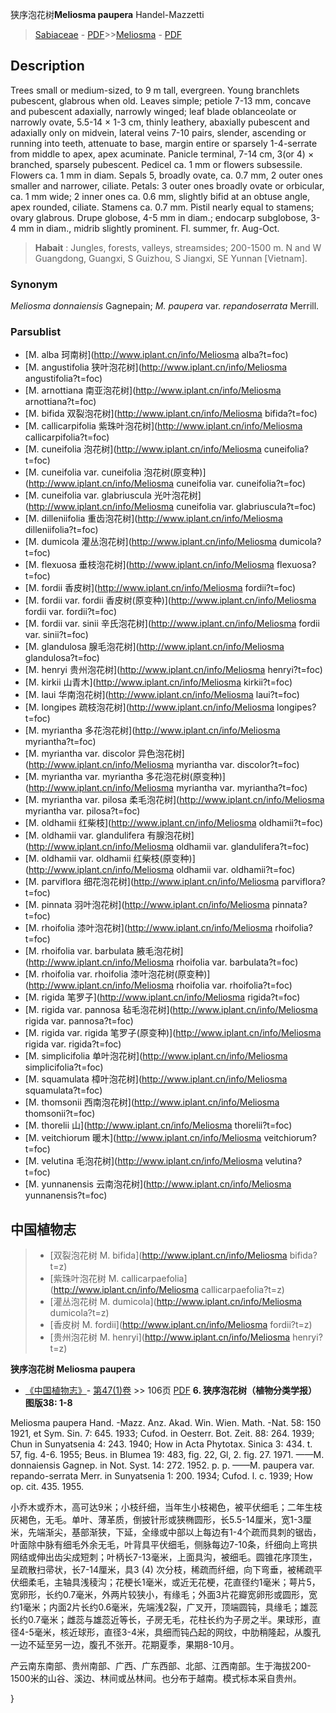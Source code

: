 狭序泡花树**Meliosma paupera** Handel-Mazzetti

> [Sabiaceae](http://www.iplant.cn/info/Sabiaceae?t=foc) - [PDF](http://www.iplant.cn/foc/pdf/Sabiaceae.pdf)>>[Meliosma](http://www.iplant.cn/info/Meliosma?t=foc) - [PDF](http://www.iplant.cn/foc/pdf/Meliosma.pdf)
## Description

Trees small or medium-sized, to 9 m tall, evergreen. Young branchlets pubescent, glabrous when old. Leaves simple; petiole 7-13 mm, concave and pubescent adaxially, narrowly winged; leaf blade oblanceolate or narrowly ovate, 5.5-14 × 1-3 cm, thinly leathery, abaxially pubescent and adaxially only on midvein, lateral veins 7-10 pairs, slender, ascending or running into teeth, attenuate to base, margin entire or sparsely 1-4-serrate from middle to apex, apex acuminate. Panicle terminal, 7-14 cm, 3(or 4) × branched, sparsely pubescent. Pedicel ca. 1 mm or flowers subsessile. Flowers ca. 1 mm in diam. Sepals 5, broadly ovate, ca. 0.7 mm, 2 outer ones smaller and narrower, ciliate. Petals: 3 outer ones broadly ovate or orbicular, ca. 1 mm wide; 2 inner ones ca. 0.6 mm, slightly bifid at an obtuse angle, apex rounded, ciliate. Stamens ca. 0.7 mm. Pistil nearly equal to stamens; ovary glabrous. Drupe globose, 4-5 mm in diam.; endocarp subglobose, 3-4 mm in diam., midrib slightly prominent. Fl. summer, fr. Aug-Oct.


> **Habait** : 
> Jungles, forests, valleys, streamsides; 200-1500 m. N and W Guangdong, Guangxi, S Guizhou, S Jiangxi, SE Yunnan [Vietnam].

### Synonym
*Meliosma donnaiensis* Gagnepain; *M. paupera* var. *repandoserrata* Merrill.


### Parsublist

* [M.  alba  珂南树](http://www.iplant.cn/info/Meliosma alba?t=foc)
* [M.  angustifolia  狭叶泡花树](http://www.iplant.cn/info/Meliosma angustifolia?t=foc)
* [M.  arnottiana  南亚泡花树](http://www.iplant.cn/info/Meliosma arnottiana?t=foc)
* [M.  bifida  双裂泡花树](http://www.iplant.cn/info/Meliosma bifida?t=foc)
* [M.  callicarpifolia  紫珠叶泡花树](http://www.iplant.cn/info/Meliosma callicarpifolia?t=foc)
* [M.  cuneifolia  泡花树](http://www.iplant.cn/info/Meliosma cuneifolia?t=foc)
* [M.  cuneifolia var. cuneifolia  泡花树(原变种)](http://www.iplant.cn/info/Meliosma cuneifolia var. cuneifolia?t=foc)
* [M.  cuneifolia var. glabriuscula  光叶泡花树](http://www.iplant.cn/info/Meliosma cuneifolia var. glabriuscula?t=foc)
* [M.  dilleniifolia  重齿泡花树](http://www.iplant.cn/info/Meliosma dilleniifolia?t=foc)
* [M.  dumicola  灌丛泡花树](http://www.iplant.cn/info/Meliosma dumicola?t=foc)
* [M.  flexuosa  垂枝泡花树](http://www.iplant.cn/info/Meliosma flexuosa?t=foc)
* [M.  fordii  香皮树](http://www.iplant.cn/info/Meliosma fordii?t=foc)
* [M.  fordii var. fordii  香皮树(原变种)](http://www.iplant.cn/info/Meliosma fordii var. fordii?t=foc)
* [M.  fordii var. sinii  辛氏泡花树](http://www.iplant.cn/info/Meliosma fordii var. sinii?t=foc)
* [M.  glandulosa  腺毛泡花树](http://www.iplant.cn/info/Meliosma glandulosa?t=foc)
* [M.  henryi  贵州泡花树](http://www.iplant.cn/info/Meliosma henryi?t=foc)
* [M.  kirkii  山青木](http://www.iplant.cn/info/Meliosma kirkii?t=foc)
* [M.  laui  华南泡花树](http://www.iplant.cn/info/Meliosma laui?t=foc)
* [M.  longipes  疏枝泡花树](http://www.iplant.cn/info/Meliosma longipes?t=foc)
* [M.  myriantha  多花泡花树](http://www.iplant.cn/info/Meliosma myriantha?t=foc)
* [M.  myriantha var. discolor  异色泡花树](http://www.iplant.cn/info/Meliosma myriantha var. discolor?t=foc)
* [M.  myriantha var. myriantha  多花泡花树(原变种)](http://www.iplant.cn/info/Meliosma myriantha var. myriantha?t=foc)
* [M.  myriantha var. pilosa  柔毛泡花树](http://www.iplant.cn/info/Meliosma myriantha var. pilosa?t=foc)
* [M.  oldhamii  红柴枝](http://www.iplant.cn/info/Meliosma oldhamii?t=foc)
* [M.  oldhamii var. glandulifera  有腺泡花树](http://www.iplant.cn/info/Meliosma oldhamii var. glandulifera?t=foc)
* [M.  oldhamii var. oldhamii  红柴枝(原变种)](http://www.iplant.cn/info/Meliosma oldhamii var. oldhamii?t=foc)
* [M.  parviflora  细花泡花树](http://www.iplant.cn/info/Meliosma parviflora?t=foc)
* [M.  pinnata  羽叶泡花树](http://www.iplant.cn/info/Meliosma pinnata?t=foc)
* [M.  rhoifolia  漆叶泡花树](http://www.iplant.cn/info/Meliosma rhoifolia?t=foc)
* [M.  rhoifolia var. barbulata  腋毛泡花树](http://www.iplant.cn/info/Meliosma rhoifolia var. barbulata?t=foc)
* [M.  rhoifolia var. rhoifolia  漆叶泡花树(原变种)](http://www.iplant.cn/info/Meliosma rhoifolia var. rhoifolia?t=foc)
* [M.  rigida  笔罗子](http://www.iplant.cn/info/Meliosma rigida?t=foc)
* [M.  rigida var. pannosa  毡毛泡花树](http://www.iplant.cn/info/Meliosma rigida var. pannosa?t=foc)
* [M.  rigida var. rigida  笔罗子(原变种)](http://www.iplant.cn/info/Meliosma rigida var. rigida?t=foc)
* [M.  simplicifolia  单叶泡花树](http://www.iplant.cn/info/Meliosma simplicifolia?t=foc)
* [M.  squamulata  樟叶泡花树](http://www.iplant.cn/info/Meliosma squamulata?t=foc)
* [M.  thomsonii  西南泡花树](http://www.iplant.cn/info/Meliosma thomsonii?t=foc)
* [M.  thorelii  山](http://www.iplant.cn/info/Meliosma thorelii?t=foc)
* [M.  veitchiorum  暖木](http://www.iplant.cn/info/Meliosma veitchiorum?t=foc)
* [M.  velutina  毛泡花树](http://www.iplant.cn/info/Meliosma velutina?t=foc)
* [M.  yunnanensis  云南泡花树](http://www.iplant.cn/info/Meliosma yunnanensis?t=foc)


## 中国植物志

> * [双裂泡花树  M.  bifida](http://www.iplant.cn/info/Meliosma bifida?t=z)
> * [紫珠叶泡花树  M.  callicarpaefolia](http://www.iplant.cn/info/Meliosma callicarpaefolia?t=z)
> * [灌丛泡花树  M.  dumicola](http://www.iplant.cn/info/Meliosma dumicola?t=z)
> * [香皮树  M.  fordii](http://www.iplant.cn/info/Meliosma fordii?t=z)
> * [贵州泡花树  M.  henryi](http://www.iplant.cn/info/Meliosma henryi?t=z)

**狭序泡花树 Meliosma paupera**

* [《中国植物志》](http://www.iplant.cn/frps)- [第47(1)卷](http://www.iplant.cn/frps/vol/47(1)) >> 106页 [PDF](http://www.iplant.cn/frps/pdf/47(1)/106a.PDF)
**6. 狭序泡花树（植物分类学报）图版38: 1-8**

Meliosma paupera Hand. -Mazz. Anz. Akad. Win. Wien. Math. -Nat. 58: 150 1921, et Sym. Sin. 7: 645. 1933; Cufod. in Oesterr. Bot. Zeit. 88: 264. 1939; Chun in Sunyatsenia 4: 243. 1940; How in Acta Phytotax. Sinica 3: 434. t. 57, fig. 4-6. 1955; Beus. in Blumea 19: 483, fig. 22, Gl, 2. fig. 27. 1971. ——M. donnaiensis Gagnep. in Not. Syst. 14: 272. 1952. p. p. ——M. paupera var. repando-serrata Merr. in Sunyatsenia 1: 200. 1934; Cufod. l. c. 1939; How op. cit. 435. 1955.

小乔木或乔木，高可达9米；小枝纤细，当年生小枝褐色，被平伏细毛；二年生枝灰褐色，无毛。单叶、薄革质，倒披针形或狭椭圆形，长5.5-14厘米，宽1-3厘米，先端渐尖，基部渐狭，下延，全缘或中部以上每边有1-4个疏而具刺的锯齿，叶面除中脉有细毛外余无毛，叶背具平伏细毛，侧脉每边7-10条，纤细向上弯拱网结或伸出齿尖成短刺；叶柄长7-13毫米，上面具沟，被细毛。圆锥花序顶生，呈疏散扫帚状，长7-14厘米，具3 (4) 次分枝，稀疏而纤细，向下弯垂，被稀疏平伏细柔毛，主轴具浅稜沟；花梗长1毫米，或近无花梗，花直径约1毫米；萼片5，宽卵形，长约0.7毫米，外两片较狭小，有缘毛；外面3片花瓣宽卵形或圆形，宽约1毫米；内面2片长约0.6毫米，先端浅2裂，广叉开，顶端圆钝，具缘毛；雄蕊长约0.7毫米；雌蕊与雄蕊近等长，子房无毛，花柱长约为子房之半。果球形，直径4-5毫米，核近球形，直径3-4米，具细而钝凸起的网纹，中肋稍隆起，从腹孔一边不延至另一边，腹孔不张开。花期夏季，果期8-10月。

产云南东南部、贵州南部、广西、广东西部、北部、江西南部。生于海拔200-1500米的山谷、溪边、林间或丛林间。也分布于越南。模式标本采自贵州。

}